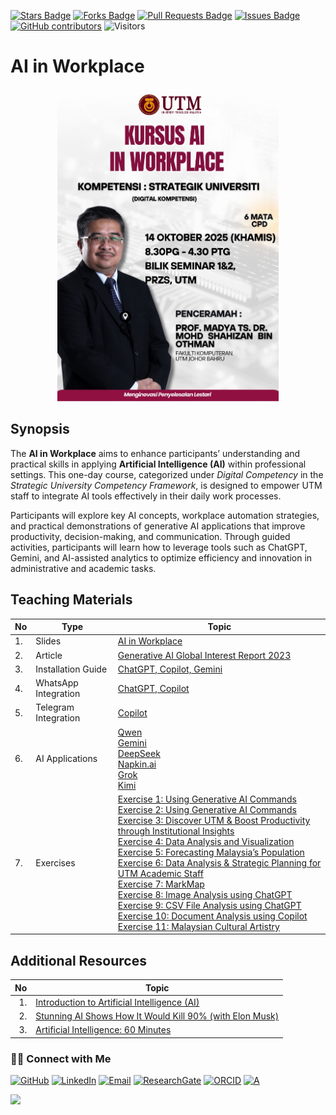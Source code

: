 <a href="https://github.com/drshahizan/short-course/stargazers"><img src="https://img.shields.io/github/stars/drshahizan/short-course" alt="Stars Badge"/></a>
<a href="https://github.com/drshahizan/short-course/network/members"><img src="https://img.shields.io/github/forks/drshahizan/short-course" alt="Forks Badge"/></a>
<a href="https://github.com/drshahizan/short-course/pulls"><img src="https://img.shields.io/github/issues-pr/drshahizan/short-course" alt="Pull Requests Badge"/></a>
<a href="https://github.com/drshahizan/short-course"><img src="https://img.shields.io/github/issues/drshahizan/short-course" alt="Issues Badge"/></a>
<a href="https://github.com/drshahizan/short-course/graphs/contributors"><img alt="GitHub contributors" src="https://img.shields.io/github/contributors/drshahizan/short-course?color=2b9348"></a>
![Visitors](https://api.visitorbadge.io/api/visitors?path=https%3A%2F%2Fgithub.com%2Fdrshahizan%2Fshort-course&labelColor=%23d9e3f0&countColor=%23697689&style=flat)


# AI in Workplace
<p align="center">
 <img src="https://github.com/drshahizan/short-course/blob/main/workshop/25pendaftar/images/Pendaftar.jpeg"  height="500">
 </p>

## Synopsis

The **AI in Workplace** aims to enhance participants’ understanding and practical skills in applying **Artificial Intelligence (AI)** within professional settings. This one-day course, categorized under *Digital Competency* in the *Strategic University Competency Framework*, is designed to empower UTM staff to integrate AI tools effectively in their daily work processes.

Participants will explore key AI concepts, workplace automation strategies, and practical demonstrations of generative AI applications that improve productivity, decision-making, and communication. Through guided activities, participants will learn how to leverage tools such as ChatGPT, Gemini, and AI-assisted analytics to optimize efficiency and innovation in administrative and academic tasks.

## **Teaching Materials**

| No | Type                 | Topic |
| -- | -------------------- | ----- |
| 1. | Slides               | [AI in Workplace](https://github.com/drshahizan/short-course/blob/main/workshop/25pendaftar/images/Pendaftar.pdf) |
| 2. | Article              | [Generative AI Global Interest Report 2023](https://www.electronicshub.org/generative-ai-global-interest-report-2023/) |
| 3. | Installation Guide   | [ChatGPT, Copilot, Gemini](./materials/signin.md) |
| 4. | WhatsApp Integration | [ChatGPT, Copilot](./materials/wa-chatgpt.md) |
| 5. | Telegram Integration | [Copilot](./materials/telegram.md) |
| 6. | AI Applications      | [Qwen](./materials/qwen.md) <br> [Gemini](https://gemini.google.com/app) <br> [DeepSeek](./materials/deepseek.md) <br> [Napkin.ai](./materials//napkin.md) <br> [Grok](./materials/grok.md) <br> [Kimi](./materials/kimi.md) |
| 7. | Exercises            | [Exercise 1: Using Generative AI Commands](https://github.com/drshahizan/ai-tools/blob/main/materials/untw/fungsi.md) <br> [Exercise 2: Using Generative AI Commands](./materials/latihan2.md) <br> [Exercise 3: Discover UTM & Boost Productivity through Institutional Insights](./materials/latihan3.md) <br> [Exercise 4: Data Analysis and Visualization](./materials/latihan4.md) <br> [Exercise 5: Forecasting Malaysia’s Population](./materials/latihan5.md) <br> [Exercise 6: Data Analysis & Strategic Planning for UTM Academic Staff](./materials/latihan6.md) <br> [Exercise 7: MarkMap](https://github.com/drshahizan/ai-tools/blob/main/materials/pimpin/markmap.md) <br> [Exercise 8: Image Analysis using ChatGPT](https://github.com/drshahizan/ai-tools/blob/main/materials/untw/dokumen_untw.md) <br> [Exercise 9: CSV File Analysis using ChatGPT](https://github.com/drshahizan/ai-tools/blob/main/materials/untw/dokumen_chatgpt.md) <br> [Exercise 10: Document Analysis using Copilot](https://github.com/drshahizan/ai-tools/blob/main/materials/untw/dokumen_copilot.md) <br> [Exercise 11: Malaysian Cultural Artistry](https://github.com/drshahizan/Generative-AI-Playground/blob/main/materials/drawing.md) |

## **Additional Resources**

| No | Topic                                                                                                        |
| -: | ------------------------------------------------------------------------------------------------------------ |
| 1. | [Introduction to Artificial Intelligence (AI)](https://youtu.be/kms0WrEbs0Q?si=woVk00RDgFNC5rBd)             |
| 2. | [Stunning AI Shows How It Would Kill 90% (with Elon Musk)](https://youtu.be/J6Mdq3n6kgk?si=4G0k5-WNH55pBMhw) |
| 3. | [Artificial Intelligence: 60 Minutes](https://youtu.be/aZ5EsdnpLMI?si=3aEFdMyTnOWZTuCZ)                      |


### 🙌🏻 Connect with Me
<p align="left">
    <a href="https://github.com/drshahizan" target="_blank"><img alt="GitHub" src="https://img.shields.io/badge/-@drshahizan-181717?style=flat-square&logo=GitHub&logoColor=white"></a>
    <a href="https://www.linkedin.com/in/drshahizan" target="_blank"><img alt="LinkedIn" src="https://img.shields.io/badge/-drshahizan-blue?style=flat-square&logo=Linkedin&logoColor=white&link=https://www.linkedin.com/in/drshahizan/"></a>
    <a href="mailto:shahizan@utm.my" target="_blank"><img alt="Email" src="https://img.shields.io/badge/-shahizan@utm.my-c14438?style=flat-square&logo=Gmail&logoColor=white&link=mailto:shahizan@utm.my.com"></a>
    <a href="https://www.researchgate.net/profile/Mohd-Othman-28" target="_blank"><img alt="ResearchGate" src="https://img.shields.io/badge/-ResearchGate-00CCBB?style=flat-square&logo=ResearchGate&logoColor=white"></a>
    <a href="https://orcid.org/0000-0003-4261-1873" target="_blank"><img alt="ORCID" src="https://img.shields.io/badge/-ORCID-A6CE39?style=flat-square&logo=ORCID&logoColor=white"></a> 
 <a href="https://visitorbadge.io/status?path=https%3A%2F%2Fgithub.com%2Fdrshahizan" target="_blank"><img alt="A" src="https://api.visitorbadge.io/api/visitors?path=https%3A%2F%2Fgithub.com%2Fdrshahizan&labelColor=%23697689&countColor=%23555555&style=plastic"></a>
 
![](https://hit.yhype.me/github/profile?user_id=81284918)
</p>
